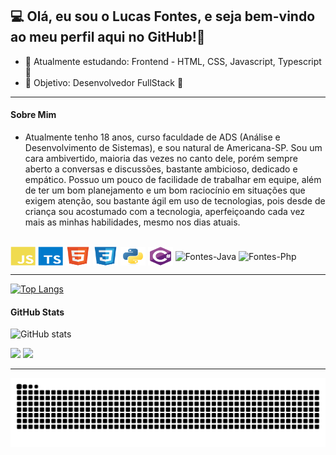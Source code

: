 ## 💻 Olá, eu sou o Lucas Fontes, e seja bem-vindo ao meu perfil aqui no GitHub!🤖

- 📓 Atualmente estudando:
 Frontend - HTML, CSS, Javascript, Typescript 📝
- 👾 Objetivo:
Desenvolvedor FullStack 🧠
---
#### Sobre Mim
- Atualmente tenho 18 anos, curso faculdade de ADS (Análise e Desenvolvimento de Sistemas), e sou natural de Americana-SP. Sou um cara ambivertido, maioria das vezes no canto dele, porém sempre aberto a conversas e discussões, bastante ambicioso, dedicado e empático. Possuo um pouco de facilidade de trabalhar em equipe, além de ter um bom planejamento e um bom raciocínio em situações que exigem atenção, sou bastante ágil em uso de tecnologias, pois desde de criança sou acostumado com a tecnologia, aperfeiçoando cada vez mais as minhas habilidades, mesmo nos dias atuais.

<div style="display: inline_block"><br>
  <img align="center" alt="Fontes-Js" height="30" width="40" src="https://raw.githubusercontent.com/devicons/devicon/master/icons/javascript/javascript-plain.svg">
  <img align="center" alt="Fontes-Ts" height="30" width="40" src="https://raw.githubusercontent.com/devicons/devicon/master/icons/typescript/typescript-plain.svg">
  <img align="center" alt="Fontes-HTML" height="30" width="40" src="https://raw.githubusercontent.com/devicons/devicon/master/icons/html5/html5-original.svg">
  <img align="center" alt="Fontes-CSS" height="30" width="40" src="https://raw.githubusercontent.com/devicons/devicon/master/icons/css3/css3-original.svg">
  <img align="center" alt="Fontes-Python" height="30" width="40" src="https://raw.githubusercontent.com/devicons/devicon/master/icons/python/python-original.svg">
  <img align="center" alt="Fontes-Csharp" height="30" width="40" src="https://raw.githubusercontent.com/devicons/devicon/master/icons/csharp/csharp-original.svg">
  <img align="center" alt="Fontes-Java" height="30" width="40" src="https://cdn.jsdelivr.net/gh/devicons/devicon@latest/icons/java/java-original.svg" />
  <img align="center" alt="Fontes-Php" height="30" width="40" src="https://cdn.jsdelivr.net/gh/devicons/devicon@latest/icons/php/php-original.svg" />
</div>

---

[![Top Langs](https://github-readme-stats.vercel.app/api/top-langs/?username=lukkyzdev&title_color=800000&text_color=000000&border_color=800000&border_radius=3)](https://github.com/lukkyzdev/github-readme-stats)  
<img align="right" alt="" height="210px" src="https://media.giphy.com/media/v1.Y2lkPTc5MGI3NjExYXJidnkxYWw0OTRpbXFpZmJ4MzZyeTAwOW1tc20wMm00Y3A0dzhlayZlcD12MV9naWZzX3NlYXJjaCZjdD1n/ZBythhSiZAoYea6vC2/giphy.gif">



#### GitHub Stats
![GitHub stats](https://github-readme-stats.vercel.app/api?username=lukkyzdev&show_icons=true&hide_title=true&theme=graywhite&text_color=000000&border_color=800000&border_radius=3) 

<div
 <a href = "mailto:lucasfds995@gmail.com"><img src="https://img.shields.io/badge/-Gmail-%23333?style=for-the-badge&logo=gmail&logoColor=white" target="_blank"></a>
  <a href="https://www.linkedin.com/in/lucas-fontes-28647933b/" target="_blank"><img src="https://img.shields.io/badge/-LinkedIn-%230077B5?style=for-the-badge&logo=linkedin&logoColor=white" target="_blank"></a> 
</div>

---

<picture align="center">
  <source media="(prefers-color-scheme: dark)" srcset="https://raw.githubusercontent.com/lukkyzdev/lukkyzdev/output/github-contribution-grid-snake-dark.svg">
  <source media="(prefers-color-scheme: light)" srcset="https://raw.githubusercontent.com/lukkyzdev/lukkyzdev/output/github-contribution-grid-snake-dark.svg">
  <img align="center" alt="github contribution grid snake animation" src="https://raw.githubusercontent.com/lukkyzdev/lukkyzdev/output/github-contribution-grid-snake.svg">
</picture>

